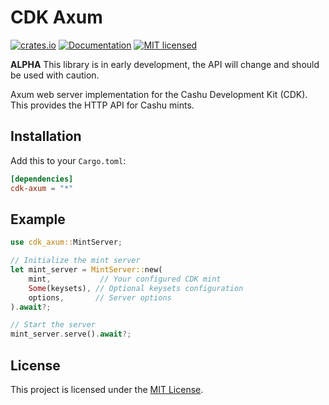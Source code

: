 # CDK Axum

[![crates.io](https://img.shields.io/crates/v/cdk-axum.svg)](https://crates.io/crates/cdk-axum)
[![Documentation](https://docs.rs/cdk-axum/badge.svg)](https://docs.rs/cdk-axum)
[![MIT licensed](https://img.shields.io/badge/license-MIT-blue.svg)](https://github.com/cashubtc/cdk/blob/main/LICENSE)

**ALPHA** This library is in early development, the API will change and should be used with caution.

Axum web server implementation for the Cashu Development Kit (CDK). This provides the HTTP API for Cashu mints.

## Installation

Add this to your `Cargo.toml`:

```toml
[dependencies]
cdk-axum = "*"
```

## Example

```rust
use cdk_axum::MintServer;

// Initialize the mint server
let mint_server = MintServer::new(
    mint,           // Your configured CDK mint
    Some(keysets), // Optional keysets configuration
    options,       // Server options
).await?;

// Start the server
mint_server.serve().await?;
```

## License

This project is licensed under the [MIT License](../../LICENSE).